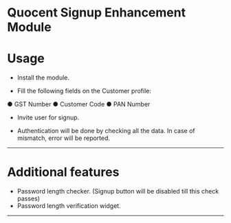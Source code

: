 # Quocent Signup Enhancement Module


# Usage

* Install the module.

* Fill the following fields on the Customer profile:

● GST Number
● Customer Code
● PAN Number


* Invite user for signup.

* Authentication will be done by checking all the data. In case of mismatch, error will be reported.

---------------------------------

# Additional features

* Password length checker. (Signup button will be disabled till this check passes)
* Password length verification widget.

----------------------------------
